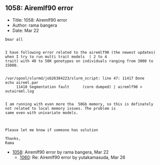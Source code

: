 ## 1058: Airemlf90 error

- Title: 1058: Airemlf90 error
- Author: rama bangera
- Date: Mar 22
```
Dear all


I have following error related to the airemlf90 (the newest updates) when I try to run multi trait models  ( 2 to 4
trait) with 40 to 50K genotypes on individuals ranging from 3000 to 15000. 


/var/spool/slurmd/job26384223/slurm_script: line 47: 11417 Done 		   echo aireml.par
     11418 Segmentation fault	   (core dumped) | airemlf90 > outaireml.log


I am running with even more tha  50Gb memory, so this is definately not related to local memory issues. The problem is
same even with univariate models. 



Please let me know if someone has solution

Thanks,
Rama
```

- [1058](1058.md): Airemlf90 error by rama bangera, Mar 22
    - [1060](1060.md): Re: Airemlf90 error by yutakamasuda, Mar 26
